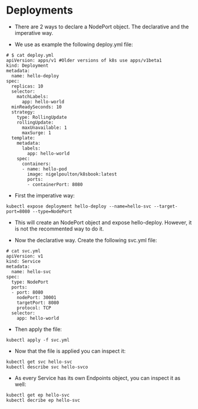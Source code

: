 # Deployments

* There are 2 ways to declare a NodePort object. The declarative and the imperative way.

* We use as example the following deploy.yml file:
```
# $ cat deploy.yml
apiVersion: apps/v1 #Older versions of k8s use apps/v1beta1
kind: Deployment
metadata:
  name: hello-deploy
spec:
  replicas: 10
  selector:
    matchLabels:
      app: hello-world
  minReadySeconds: 10
  strategy:
    type: RollingUpdate
    rollingUpdate:
      maxUnavailable: 1
      maxSurge: 1
  template:
    metadata:
      labels:
        app: hello-world
    spec:
      containers:
      - name: hello-pod
        image: nigelpoulton/k8sbook:latest
        ports:
        - containerPort: 8080
```

* First the imperative way:
```
kubectl expose deployment hello-deploy --name=hello-svc --target-port=8080 --type=NodePort
```

* This will create an NodePort object and expose hello-deploy. However, it is not the recommented way to do it.

* Now the declarative way. Create the following svc.yml file:
```
# cat svc.yml
apiVersion: v1
kind: Service
metadata:
  name: hello-svc
spec:
  type: NodePort
  ports:
  - port: 8080
    nodePort: 30001
    targetPort: 8080
    protocol: TCP
  selector:
    app: hello-world
```

* Then apply the file:
```
kubectl apply -f svc.yml
```

* Now that the file is applied you can inspect it:
```
kubectl get svc hello-svc
kubectl describe svc hello-svco
```

* As every Service has its own Endpoints object, you can inspect it as well:
```
kubectl get ep hello-svc
kubectl decribe ep hello-svc
```
